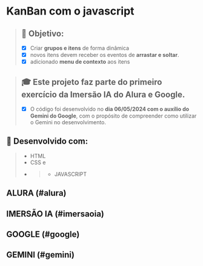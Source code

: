 # KanBan com o javascript

> ## 🚀 Objetivo:
> - [x] Criar **grupos e itens** de forma dinâmica
> - [X] novos itens devem receber os eventos de **arrastar e soltar**.
> - [X] adicionado **menu de contexto** aos itens

> ## 🎓 Este projeto faz parte do primeiro exercício da Imersão IA do Alura e Google.
> - [x] O código foi desenvolvido no **dia 06/05/2024 com o auxílio do Gemini do Google**, com o propósito de compreender como utilizar o Gemini no desenvolvimento.

## 💼 Desenvolvido com:
>   - HTML
>   - CSS e
>   - >   - JAVASCRIPT

## ALURA (#alura)

## IMERSÃO IA (#imersaoia)

## GOOGLE (#google)

## GEMINI (#gemini)
